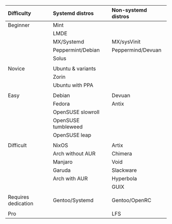 | Difficulty   | Systemd distros    | Non-systemd distros |
| :--------    | :---------------   | :------------------ |
| Beginner     | Mint               |                     |
|              | LMDE               |                     |
|              | MX/Systemd         | MX/sysVinit         |
|              | Peppermint/Debian  | Peppermind/Devuan   |
|              | Solus              |                     |
|              |                         |                    |
| Novice       | Ubuntu & variants  |                     |
|              | Zorin              |                     |
|              | Ubuntu with PPA    |                     |
| |   |  |
| Easy         | Debian             | Devuan              |
|              | Fedora             | Antix               |
|              | OpenSUSE slowroll  |                     |
|              | OpenSUSE tumbleweed|                     |
|              | OpenSUSE leap      |                     |
|  |   | |
| Difficult    | NixOS              | Artix               |
|              | Arch without AUR   | Chimera             |
|              | Manjaro            | Void                |
|              | Garuda             | Slackware           |
|              | Arch with AUR      | Hyperbola           |
|              |                    | GUIX                |
|  |   |  |
| Requires dedication    | Gentoo/Systemd     | Gentoo/OpenRC       |
|  |  | |
| Pro          |                    | LFS                 |
